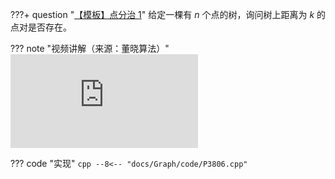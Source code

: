 ???+ question "[【模板】点分治 1](https://www.luogu.com.cn/problem/P3806)"
    给定一棵有 $n$ 个点的树，询问树上距离为 $k$ 的点对是否存在。

??? note "视频讲解（来源：董晓算法）"
    ![type:video](https://player.bilibili.com/player.html?bvid=BV1ZN4y1F7eo)

??? code "实现"
    ```cpp
    --8<-- "docs/Graph/code/P3806.cpp"
    ```